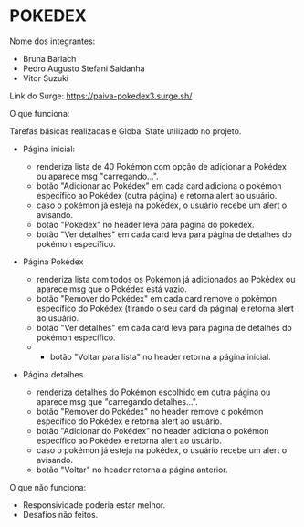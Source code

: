 # POKEDEX

Nome dos integrantes: 
- Bruna Barlach 
- Pedro Augusto Stefani Saldanha
- Vitor Suzuki

Link do Surge: https://paiva-pokedex3.surge.sh/

O que funciona:

Tarefas básicas realizadas e Global State utilizado no projeto.

- Página inicial:
  - renderiza lista de 40 Pokémon com opção de adicionar a Pokédex ou aparece msg "carregando...".
  - botão "Adicionar ao Pokédex" em cada card adiciona o pokémon específico ao Pokédex (outra página) e retorna alert ao usuário.
  - caso o pokémon já esteja na pokédex, o usuário recebe um alert o avisando.
  - botão "Pokédex" no header leva para página do pokédex.
  - botão "Ver detalhes" em cada card leva para página de detalhes do pokémon específico.

- Página Pokédex
  - renderiza lista com todos os Pokémon já adicionados ao Pokédex ou aparece msg que o Pokédex está vazio.
  - botão "Remover do Pokédex" em cada card remove o pokémon específico do Pokédex (tirando o seu card da página) e retorna alert ao usuário.
  - botão "Ver detalhes" em cada card leva para página de detalhes do pokémon específico.
  - - botão "Voltar para lista" no header retorna a página inicial.


- Página detalhes
  - renderiza detalhes do Pokémon escolhido em outra página ou aparece msg que "carregando detalhes...".
  - botão "Remover do Pokédex" no header remove o pokémon específico do Pokédex e retorna alert ao usuário.
  - botão "Adicionar do Pokédex" no header adiciona o pokémon específico ao Pokédex e retorna alert ao usuário.
  - caso o pokémon já esteja na pokédex, o usuário recebe um alert o avisando.
  - botão "Voltar" no header retorna a página anterior.


O que não funciona: 
- Responsividade poderia estar melhor.
- Desafios não feitos.
